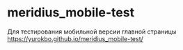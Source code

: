 # meridius_mobile-test
Для тестирования мобильной версии главной страницы
https://yurokbo.github.io/meridius_mobile-test/
